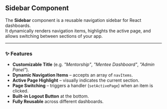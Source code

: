 
##  Sidebar Component

The **Sidebar** component is a reusable navigation sidebar for React dashboards.  
It dynamically renders navigation items, highlights the active page, and allows switching between sections of your app.

---


### ✨ Features
-  **Customizable Title** (e.g. *"Mentorship"*, *"Mentee Dashboard"*, *"Admin Panel"*).
-  **Dynamic Navigation Items** – accepts an array of `navItems`.
-  **Active Page Highlight** – visually indicates the current section.
-  **Page Switching** – triggers a handler (`setActivePage`) when an item is clicked.
-  **Built-in Logout Button** at the bottom.
-  **Fully Reusable** across different dashboards.

